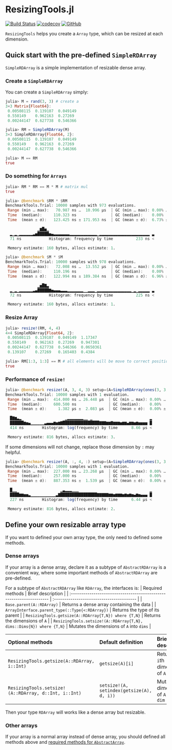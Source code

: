 # ResizingTools.jl

[![Build Status](https://github.com/wangl-cc/ResizingTools.jl/actions/workflows/ci.yml/badge.svg?branch=master)](https://github.com/wangl-cc/ResizingTools.jl/actions/workflows/ci.yml)
[![codecov](https://codecov.io/gh/wangl-cc/ResizingTools.jl/branch/master/graph/badge.svg)](https://codecov.io/gh/wangl-cc/ResizingTools.jl)
[![GitHub](https://img.shields.io/github/license/wangl-cc/ResizingTools.jl)](https://github.com/wangl-cc/ResizingTools.jl/blob/master/LICENSE)

`ResizingTools` helps you create a `Array` type, which can be resized at each dimension.

## Quick start with the pre-defined `SimpleRDArray`

`SimpleRDArray` is a simple implementation of resizable dense array.

### Create a `SimpleRDArray`

You can create a `SimpleRDArray` simply:
```julia
julia> M = rand(3, 3) # create a 
3×3 Matrix{Float64}:
 0.00508115  0.139107  0.049149
 0.550149    0.962163  0.27269
 0.00244147  0.627738  0.546366

julia> RM = SimpleRDArray(M)
3×3 SimpleRDArray{Float64, 2}:
 0.00508115  0.139107  0.049149
 0.550149    0.962163  0.27269
 0.00244147  0.627738  0.546366

julia> M == RM
true
```

### Do something for `Arrays`

```julia
julia> RM * RM == M * M # matrix mul
true

julia> @benchmark $RM * $RM
BenchmarkTools.Trial: 10000 samples with 973 evaluations.
 Range (min … max):   70.987 ns …  10.996 μs  ┊ GC (min … max): 0.00% … 98.82%
 Time  (median):     110.323 ns               ┊ GC (median):    0.00%
 Time  (mean ± σ):   123.425 ns ± 171.953 ns  ┊ GC (mean ± σ):  6.73% ±  5.55%

              ▁▆█▅▁                                              
  ▂▁▂▁▂▂▂▂▂▂▃▅█████▅▄▃▃▃▃▃▃▃▂▂▂▂▂▂▂▂▂▂▂▂▁▂▂▂▂▂▂▂▂▂▂▂▂▂▂▂▂▂▂▂▂▂▂ ▃
  71 ns            Histogram: frequency by time          233 ns <

 Memory estimate: 160 bytes, allocs estimate: 1.

julia> @benchmark $M * $M
BenchmarkTools.Trial: 10000 samples with 978 evaluations.
 Range (min … max):   72.008 ns …  13.552 μs  ┊ GC (min … max): 0.00% … 99.10%
 Time  (median):     110.196 ns               ┊ GC (median):    0.00%
 Time  (mean ± σ):   122.994 ns ± 189.384 ns  ┊ GC (mean ± σ):  6.96% ±  5.55%

              ▁▅█▇▃                                              
  ▂▁▂▁▂▂▂▂▂▂▃▄█████▇▅▄▄▄▃▃▃▂▂▂▂▂▂▂▁▁▂▂▂▁▂▂▂▂▂▂▂▂▂▂▂▂▂▂▂▁▂▁▂▂▂▂▂ ▃
  72 ns            Histogram: frequency by time          225 ns <

 Memory estimate: 160 bytes, allocs estimate: 1.
```

### Resize Array

```julia
julia> resize!(RM, 4, 4)
4×4 SimpleRDArray{Float64, 2}:
 0.00508115  0.139107  0.049149  1.17347
 0.550149    0.962163  0.27269   0.947301
 0.00244147  0.627738  0.546366  0.0650361
 0.139107    0.27269   0.165403  0.4384

julia> RM[1:3, 1:3] == M # all elements will be move to correct position
true
```

### Performance of `resize!`

```julia
julia> @benchmark resize!(A, 3, 4, 3) setup=(A=SimpleRDArray(ones(3, 3, 3))) evals=1
BenchmarkTools.Trial: 10000 samples with 1 evaluation.
 Range (min … max):  414.000 ns … 26.448 μs  ┊ GC (min … max): 0.00% … 0.00%
 Time  (median):     600.500 ns              ┊ GC (median):    0.00%
 Time  (mean ± σ):     1.382 μs ±  2.083 μs  ┊ GC (mean ± σ):  0.00% ± 0.00%

  █▇▆▃▂                   ▁▂▂▂▂▂▂▂▁▁ ▁                         ▂
  ██████▆▅▄▁▁▁▁▁▁▃▄▄▄▆▅▆▇████████████████▇▇▇▆▆▇▆▆▆▅▆▆▄▆▆▅▆▅▅▅▅ █
  414 ns        Histogram: log(frequency) by time      8.66 μs <

 Memory estimate: 816 bytes, allocs estimate: 3.
```

If some dimensions will not change, replace those dimension by `:` may helpful.

```julia
julia> @benchmark resize!(A, :, 4, :) setup=(A=SimpleRDArray(ones(3, 3, 3))) evals=1
BenchmarkTools.Trial: 10000 samples with 1 evaluation.
 Range (min … max):  227.000 ns … 23.268 μs  ┊ GC (min … max): 0.00% … 0.00%
 Time  (median):     257.000 ns              ┊ GC (median):    0.00%
 Time  (mean ± σ):   887.353 ns ±  1.539 μs  ┊ GC (mean ± σ):  0.00% ± 0.00%

  █▁▁                   ▁▃▂▂▂▁▁▁                               ▁
  ████▆▆▅▅▃▁▁▁▁▁▁▁▁▁▁▁▃▇████████████████▇▇▇▇▇▆▆▅▆▆▆▅▆▅▆▅▄▆▅▄▄▄ █
  227 ns        Histogram: log(frequency) by time      6.44 μs <

 Memory estimate: 816 bytes, allocs estimate: 2.
```

## Define your own resizable array type

If you want to defined your own array type, the only need to defined some methods.

### Dense arrays

If your array is a dense array, declare it as a subtype of `AbstractRDArray` is a convenient way, where some important methods of `AbstractRDArray` are pre-defined.

For a subtype of `AbstractRDArray` like `RDArray`, the interfaces is:
| Required methods                                                     | Brief description                         |
| :------------------------------------------------------------------- | :---------------------------------------- |
| `Base.parent(A::RDArray)`                                            | Returns a dense array containing the data |
| `ArrayInterface.parent_type(::Type{<:RDArray})`                      | Returns the type of its parent            |
| `ResizingTools.getsize(A::RDArray{T,N}) where {T,N}`                 | Returns the dimensions of `A`             |
| `ResizingTools.setsize!(A::RDArray{T,N}, dims::Dims{N}) where {T,N}` | Mutates the dimensions of `A` into `dims` |

| Optional methods                                     | Default definition                        | Brief description                         |
| :--------------------------------------------------- | :---------------------------------------- | :---------------------------------------- |
| `ResizingTools.getsize(A::RDArray, i::Int)`          | `getsize(A)[i]`                           | Returns the `i`th dimension of `A`        |
| `ResizingTools.setsize!(A::RDArray, d::Int, i::Int)` | `setsize!(A, setindex(getsize(A), d, i))` | Mutates `i`th dimension of `A` into `dim` |
Then your type `RDArray` will works like a dense array but resizable.

### Other arrays

If your array is a normal array instead of dense array, you should defined all methods above and [required methods for `AbstractArray`](https://docs.julialang.org/en/v1/manual/interfaces/#man-interface-array).
